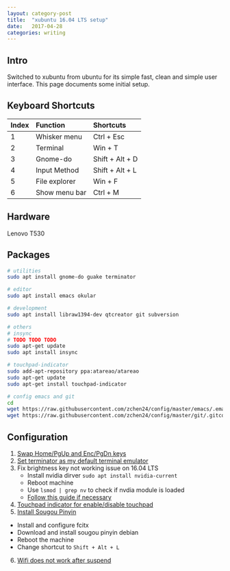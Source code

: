 ```yaml
---
layout: category-post
title:  "xubuntu 16.04 LTS setup"
date:   2017-04-28
categories: writing
---
```


## Intro
Switched to xubuntu from ubuntu for its simple fast, clean and simple user interface. This page documents some initial setup. 

## Keyboard Shortcuts 

| Index  | Function      | Shortcuts        |
| ------ |:------------- |:---------------- |
| 1      | Whisker menu  | Ctrl + Esc       |
| 2      | Terminal      | Win  + T         |
| 3      | Gnome-do      | Shift + Alt + D  |
| 4      | Input Method  | Shift + Alt + L  |
| 5      | File explorer | Win  + F         |
| 6      | Show menu bar | Ctrl + M         |


## Hardware 
Lenovo T530

## Packages

```bash
# utilities 
sudo apt install gnome-do guake terminator

# editor 
sudo apt install emacs okular

# development
sudo apt install libraw1394-dev qtcreator git subversion

# others 
# insync
# TODO TODO TODO
sudo apt-get update 
sudo apt install insync

# touchpad-indicator
sudo add-apt-repository ppa:atareao/atareao
sudo apt-get update
sudo apt-get install touchpad-indicator

# config emacs and git
cd
wget https://raw.githubusercontent.com/zchen24/config/master/emacs/.emacs 
wget https://raw.githubusercontent.com/zchen24/config/master/git/.gitconfig


```

## Configuration
1. [Swap Home/PgUp and Enc/PgDn keys](http://tinyurl.com/nk3tya4)
2. [Set terminator as my default terminal emulator](https://askubuntu.com/questions/749265/xubuntu-change-default-terminal-to-terminator)
3. Fix brightness key not working issue on 16.04 LTS
   * Install nvidia dirver ```sudo apt install nvidia-current```
   * Reboot machine
   * Use ```lsmod | grep nv``` to check if nvdia module is loaded
   * [Follow this guide if necessary](https://tinyurl.com/k3ar7cg)
4. [Touchpad indicator for enable/disable touchpad](https://tinyurl.com/nlszq9n)
5. [Install Sougou Pinyin](https://tinyurl.com/ljh7nlj)
  * Install and configure fcitx
  * Download and install sougou pinyin debian 
  * Reboot the machine 
  * Change shortcut to ```Shift + Alt + L```
6. [Wifi does not work after suspend](https://youtu.be/n49kukPf8HI?list=PL8eQeLIms9hdjZfa9DKlNBy3-mxkfw_qT)
